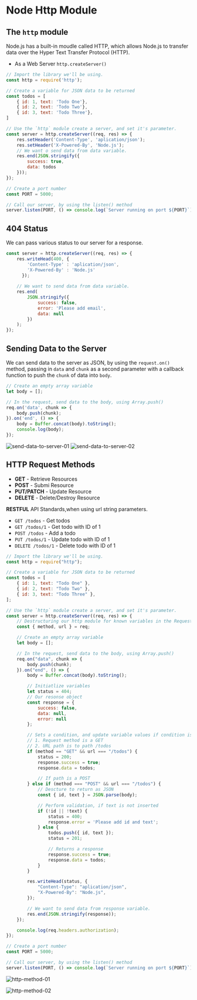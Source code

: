 # Node Http Module

## The `http` module

Node.js has a built-in moudle called HTTP, which allows Node.js to transfer data over the Hyper Text Transfer Protocol (HTTP).

* As a Web Server `http.createServer()`

```js
// Import the library we'll be using.
const http = require('http');

// Create a variable for JSON data to be returned
const todos = [
    { id: 1, text: 'Todo One'},
    { id: 2, text: 'Todo Two'},
    { id: 3, text: 'Todo Three'},
]

// Use the `http` module create a server, and set it's parameter.
const server = http.createServer((req, res) => {
    res.setHeader('Content-Type', 'aplication/json');
    res.setHeader('X-Powered-By', 'Node.js');
    // We want o send data from data variable.
    res.end(JSON.stringify({
        success: true,
        data: todos
    }));
});

// Create a port number
const PORT = 5000;

// Call our server, by using the listen() method
server.listen(PORT, () => console.log(`Server running on port ${PORT}`));
```

## 404 Status

We can pass various status to our server for a response.

```js
const server = http.createServer((req, res) => {
    res.writeHead(400, {
        'Content-Type' : 'aplication/json',
        'X-Powered-By' : 'Node.js'
      });
    
    // We want to send data from data variable.
    res.end(
        JSON.stringify({
            success: false,
            error: 'Please add email',
            data: null
        })
    );
});

```

## Sending Data to the Server

We can send data to the server as  JSON, by using the `request.on()` method, passing in `data` and `chunk` as a second parameter with a callback function to push the `chunk` of data into `body`.

```js
// Create an empty array variable
let body = [];

// In the request, send data to the body, using Array.push()
req.on('data', chunk => {
    body.push(chunk);
}).on('end', () => {
    body = Buffer.concat(body).toString();
    console.log(body);
});
```

![send-data-to-server-01](images/send-data-to-server-01.png)
![send-data-to-server-02](images/send-data-to-server-02.png)

##  HTTP Request Methods

* **GET** - Retrieve Resources
* **POST** - Submi Resource
* **PUT/PATCH** - Update Resource
* **DELETE** - Delete/Destroy Resource

**RESTFUL** API Standards,when using url string parameters.

* `GET /todos` - Get todos
* `GET /todos/1` - Get todo with ID of 1
* `POST /todos` - Add a todo
* `PUT /todos/1` - Update todo with ID of 1
* `DELETE /todos/1` - Delete todo with ID of 1

```js
// Import the library we'll be using.
const http = require("http");

// Create a variable for JSON data to be returned
const todos = [
    { id: 1, text: "Todo One" },
    { id: 2, text: "Todo Two" },
    { id: 3, text: "Todo Three" },
];

// Use the `http` module create a server, and set it's parameter.
const server = http.createServer((req, res) => {
    // Destructuring our http module for known variables in the Request object
    const { method, url } = req;

    // Create an empty array variable
    let body = [];

    // In the request, send data to the body, using Array.push()
    req.on("data", chunk => {
        body.push(chunk);
    }).on("end", () => {
        body = Buffer.concat(body).toString();

        // Initiatlize variables
        let status = 404;
        // Our resonse object
        const response = {
            success: false,
            data: null,
            error: null
        };

        // Sets a condition, and update variable values if condition is met
        // 1. Request method is a GET
        // 2. URL path is to path /todos
        if (method == "GET" && url === "/todos") {
            status = 200;
            response.success = true;
            response.data = todos;

            // If path is a POST
        } else if (method === "POST" && url === "/todos") {
            // Descture to return as JSON
            const { id, text } = JSON.parse(body);

            // Perform validation, if text is not inserted
            if (!id || !text) {
                status = 400;
                response.error = 'Please add id and text';
            } else {
                todos.push({ id, text });
                status = 201;

                // Returns a response
                response.success = true;
                response.data = todos;
            }
        }

        res.writeHead(status, {
            "Content-Type": "aplication/json",
            "X-Powered-By": "Node.js",
        });

        // We want to send data from response variable.
        res.end(JSON.stringify(response));
    });

    console.log(req.headers.authorization);
});

// Create a port number
const PORT = 5000;

// Call our server, by using the listen() method
server.listen(PORT, () => console.log(`Server running on port ${PORT}`));
```

![http-method-01](images/http-method-01.png)

![http-method-02](images/http-method-02.png)

